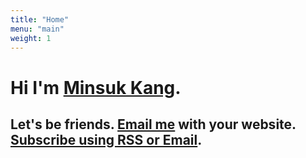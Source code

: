 ```yaml
---
title: "Home"
menu: "main"
weight: 1
---
```

<style>
  ul {
   list-style: none; 
  }
  main {
    border-style: outset;
  }
</style>

# Hi I'm [Minsuk Kang](https://kangminsuk.com/about).

## Let's be friends. [Email me](https://letterbird.co/kang) with your website. [Subscribe using RSS or Email](https://kangminsuk.com/subscribe).